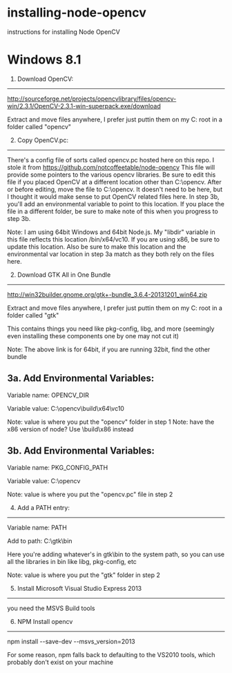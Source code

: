 installing-node-opencv
======================

instructions for installing Node OpenCV


Windows 8.1
===========

1. Download OpenCV:
-------------------

http://sourceforge.net/projects/opencvlibrary/files/opencv-win/2.3.1/OpenCV-2.3.1-win-superpack.exe/download

Extract and move files anywhere, I prefer just puttin them on my C: root in a folder called "opencv"


2. Copy OpenCV.pc:
-------------------

There's a config file of sorts called opencv.pc hosted here on this repo. I stole it from https://github.com/notcoffeetable/node-opencv
This file will provide some pointers to the various opencv libraries. Be sure to edit this file if you placed OpenCV at a different location other than
C:\opencv. After or before editing, move the file to C:\opencv. It doesn't need to be here, but I thought it would make sense to put OpenCV related files here. In step 3b,
you'll add an environmental variable to point to this location. If you place the file in a different folder, be sure to make note of this when you progress to step 3b.

Note: I am using 64bit Windows and 64bit Node.js. My "libdir" variable in this file reflects this location /bin/x64/vc10. If you are using x86, be sure to update this location.
Also be sure to make this location and the environmental var location in step 3a match as they both rely on the files here.


2. Download GTK All in One Bundle
---------------------------------

http://win32builder.gnome.org/gtk+-bundle_3.6.4-20131201_win64.zip

Extract and move files anywhere, I prefer just puttin them on my C: root in a folder called "gtk"

This contains things you need like pkg-config, libg, and more (seemingly even installing these components one by one may not cut it)

Note: The above link is for 64bit, if you are running 32bit, find the other bundle


3a. Add Environmental Variables:
--------------------------------

Variable name: OPENCV_DIR

Variable value: C:\opencv\build\x64\vc10

Note: value is where you put the "opencv" folder in step 1
Note: have the x86 version of node? Use \build\x86 instead


3b. Add Environmental Variables:
--------------------------------

Variable name: PKG_CONFIG_PATH

Variable value: C:\opencv

Note: value is where you put the "opencv.pc" file in step 2



4. Add a PATH entry:
-------------------------------

Variable name: PATH

Add to path: C:\gtk\bin

Here you're adding whatever's in gtk\bin to the system path, so you can use all the libraries in bin like libg, pkg-config, etc

Note: value is where you put the "gtk" folder in step 2




5. Install Microsoft Visual Studio Express 2013
------------------------------------------------

you need the MSVS Build tools




6. NPM Install opencv
---------------------------------------------

npm install --save-dev --msvs_version=2013

For some reason, npm falls back to defaulting to the VS2010 tools, which probably don't exist on your machine




